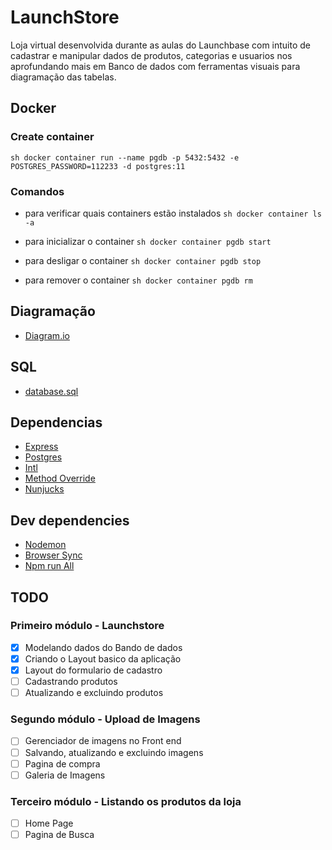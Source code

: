 # LaunchStore

Loja virtual desenvolvida durante as aulas do Launchbase com intuito de cadastrar e manipular dados de produtos, categorias e usuarios nos aprofundando mais em Banco de dados com ferramentas visuais para diagramação das tabelas.

## Docker

### Create container

`sh docker container run --name pgdb -p 5432:5432 -e POSTGRES_PASSWORD=112233 -d postgres:11 `

### Comandos

- para verificar quais containers estão instalados
  `sh docker container ls -a `

- para inicializar o container
  `sh docker container pgdb start`

- para desligar o container
  `sh docker container pgdb stop`

- para remover o container
  `sh docker container pgdb rm `

## Diagramação

- [Diagram.io](https://dbdiagram.io/d/5ea7103939d18f5553fe4cfe)

## SQL

- [database.sql](./database.sql)

## Dependencias

- [Express](https://expressjs.com)
- [Postgres](https://node-postgres.com)
- [Intl](https://pub.dev/packages/intl)
- [Method Override](https://www.npmjs.com/package/method-override)
- [Nunjucks](https://www.npmjs.com/package/nunjucks)

## Dev dependencies

- [Nodemon](https://nodemon.io)
- [Browser Sync](https://browsersync.io/)
- [Npm run All](https://www.npmjs.com/package/npm-run-all)

## TODO

### Primeiro módulo - Launchstore

- [x] Modelando dados do Bando de dados
- [x] Criando o Layout basico da aplicação
- [x] Layout do formulario de cadastro
- [ ] Cadastrando produtos
- [ ] Atualizando e excluindo produtos

### Segundo módulo - Upload de Imagens

- [ ] Gerenciador de imagens no Front end
- [ ] Salvando, atualizando e excluindo imagens
- [ ] Pagina de compra
- [ ] Galeria de Imagens

### Terceiro módulo - Listando os produtos da loja

- [ ] Home Page
- [ ] Pagina de Busca
